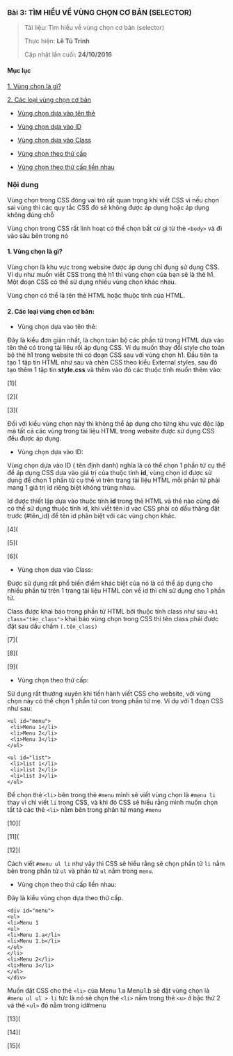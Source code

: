 ### Bài 3: TÌM HIỂU VỀ VÙNG CHỌN CƠ BẢN (SELECTOR)

> Tài liệu: Tìm hiểu về vùng chọn cơ bản (selector)
> 
> Thực hiện: **Lê Tú Trinh**
> 
> Cập nhật lần cuối: **24/10/2016**

#### Mục lục

[1. Vùng chọn là gì?](#1)

[2. Các loại vùng chọn cơ bản](#2)

- [Vùng chọn dựa vào tên thẻ](#7)

- [Vùng chọn dựa vào ID](#3)

- [Vùng chọn dựa vào Class](#4)

- [Vùng chọn theo thứ cấp](#5)

- [Vùng chọn theo thứ cấp liền nhau](#6)


### Nội dung

Vùng chọn trong CSS đóng vai trò rất quan trọng khi viết CSS vì nếu chọn sai vùng thì các quy tắc CSS đó sẽ không được áp dụng hoặc áp dụng không đúng chỗ

Vùng chọn trong CSS rất linh hoạt có thể chọn bất cứ gì từ thẻ `<body>` và đi vào sâu bên trong nó

<a name="1"></a>
#### 1. Vùng chọn là gì?

Vùng chọn là khu vực trong website được áp dụng chỉ đụng sử dụng CSS. Ví dụ như muốn viết CSS trong thẻ h1 thì vùng chọn của bạn sẽ là thẻ h1. Một đoạn CSS có thể sử dụng nhiều vùng chọn khác nhau.

Vùng chọn có thể là tên thẻ HTML hoặc thuộc tính của HTML.

<a name="2"></a> 
#### 2. Các loại vùng chọn cơ bản:

<a name="7"></a>
- Vùng chọn dựa vào tên thẻ:

Đây là kiểu đơn giản nhất, là chọn toàn bộ các phần tử trong HTML dựa vào tên thẻ có trong tài liệu rồi áp dụng CSS. Ví dụ muốn thay đổi style cho toàn bộ thẻ h1 trong website thì có đoạn CSS sau với vùng chọn h1. Đầu tiên ta tạo 1 tập tin HTML như sau và chèn CSS theo kiểu External styles, sau đó tạo thêm 1 tập tin **style.css** và thêm vào đó các thuộc tính muốn thêm vào:

[1](

[2](

[3](

Đối với kiểu vùng chọn này thì không thể áp dụng cho từng khu vực độc lập mà tất cả các vùng trong tài liệu HTML trong website được sử dụng CSS đều được áp dụng.

<a name="3"></a>
- Vùng chọn dựa vào ID:

Vùng chọn dựa vào ID ( tên định danh) nghĩa là có thể chọn 1 phần tử cụ thể để áp dụng CSS dựa vào giá trị của thuộc tính **id**, vùng chọn id được sử dụng để chọn 1 phần tử cụ thể vì trên trang tài liệu HTML mỗi phần tử phải mang 1 giá trị id riêng biệt không trùng nhau.

Id được thiết lập dựa vào thuộc tính **id** trong thẻ HTML và thẻ nào cũng đề có thể sử dụng thuộc tính id, khi viết tên id vào CSS phải có dấu thăng đặt trước (#tên_id) để tên id phân biệt với các vùng chọn khác.

[4](

[5](

[6](

<a name="4"></a> 
- Vùng chọn dựa vào Class:

Được sử dụng rất phổ biến điểm khác biệt của nó là có thể áp dụng cho nhiều phần tử trên 1 trang tài liệu HTML còn về id thì chỉ sử dụng cho 1 phần tử.

Class được khai báo trong phần tử HTML bởi thuộc tính class như sau `<h1 class="tên_class">` khai báo vùng chọn trong CSS thì tên class phải được đặt sau dấu chấm `(.tên_class)` 

[7](

[8](

[9](

<a name="5"></a>
- Vùng chọn theo thứ cấp:

Sử dụng rất thường xuyên khi tiến hành viết CSS cho website, với vùng chọn này có thể chọn 1 phần tử con trong phần tử mẹ. Ví dụ với 1 đoạn CSS như sau:
```
<ul id="menu">
 <li>Menu 1</li>
 <li>Menu 2</li>
 <li>Menu 3</li>
</ul>
 
<ul id="list">
 <li>list 1</li>
 <li>list 2</li>
 <li>list 3</li>
</ul>
```
Để chọn thẻ `<li>` bên trong thẻ `#menu`  mình sẽ viết vùng chọn là `#menu li` thay vì chỉ viết `li` trong CSS,  và khi đó CSS sẽ hiểu rằng mình muốn chọn tất tả các thẻ `<li>` nằm bên trong phân tử mang `#menu`

[10](

[11](

[12](

Cách viết `#menu ul li` như vậy thì CSS sẽ hiểu rằng sẽ chọn phần tử `li` nằm bên trong phần tử `ul` và phần tử `ul` nằm trong `menu`.

<a name="6"></a>
- Vùng chọn theo thứ cấp liền nhau:

 Đây là kiểu vùng chọn dựa theo thứ cấp.
 
```
<div id="menu">
<ul>
<li>Menu 1
<ul>
<li>Menu 1.a</li>
<li>Menu 1.b</li>
</ul>
</li>
<li>Menu 2</li>
<li>Menu 3</li>
</ul>
</div>
```

Muốn đặt CSS cho thẻ `<li>` của Menu 1.a Menu1.b sẽ đặt vùng chọn là `#menu ul ul > li`  tức là nó sẽ chọn thẻ `<li>` nằm trong thẻ `<u>` ở bậc thứ 2 và thẻ `<ul>` đó nằm trong id#menu

[13](

[14](

[15](